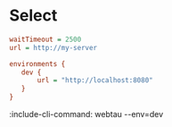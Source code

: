 # Select

```cfg {title: "webtau.cfg"}
waitTimeout = 2500
url = http://my-server

environments {
   dev {
       url = "http://localhost:8080"
   }
}
```

:include-cli-command: webtau --env=dev


